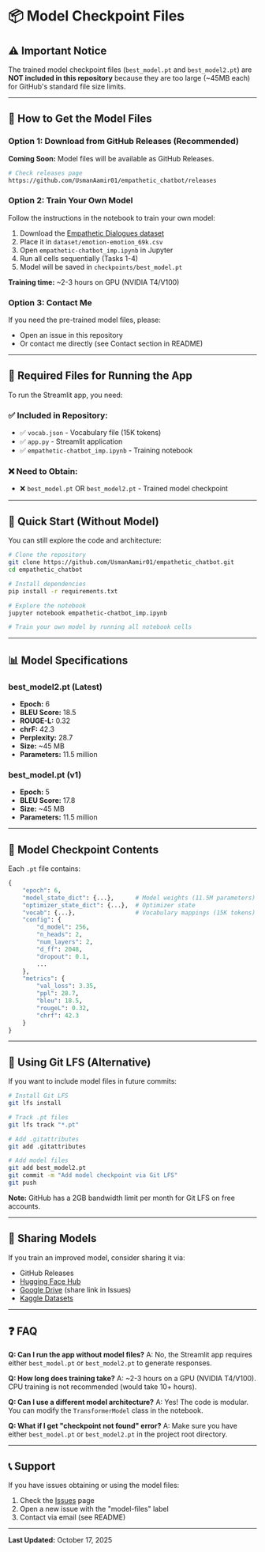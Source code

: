 # 📦 Model Checkpoint Files

## ⚠️ Important Notice

The trained model checkpoint files (`best_model.pt` and `best_model2.pt`) are **NOT included in this repository** because they are too large (~45MB each) for GitHub's standard file size limits.

---

## 🎯 How to Get the Model Files

### Option 1: Download from GitHub Releases (Recommended)

**Coming Soon:** Model files will be available as GitHub Releases.

```bash
# Check releases page
https://github.com/UsmanAamir01/empathetic_chatbot/releases
```

### Option 2: Train Your Own Model

Follow the instructions in the notebook to train your own model:

1. Download the [Empathetic Dialogues dataset](https://github.com/facebookresearch/EmpatheticDialogues)
2. Place it in `dataset/emotion-emotion_69k.csv`
3. Open `empathetic-chatbot_imp.ipynb` in Jupyter
4. Run all cells sequentially (Tasks 1-4)
5. Model will be saved in `checkpoints/best_model.pt`

**Training time:** ~2-3 hours on GPU (NVIDIA T4/V100)

### Option 3: Contact Me

If you need the pre-trained model files, please:

- Open an issue in this repository
- Or contact me directly (see Contact section in README)

---

## 📁 Required Files for Running the App

To run the Streamlit app, you need:

### ✅ Included in Repository:

- ✅ `vocab.json` - Vocabulary file (15K tokens)
- ✅ `app.py` - Streamlit application
- ✅ `empathetic-chatbot_imp.ipynb` - Training notebook

### ❌ Need to Obtain:

- ❌ `best_model.pt` OR `best_model2.pt` - Trained model checkpoint

---

## 🚀 Quick Start (Without Model)

You can still explore the code and architecture:

```bash
# Clone the repository
git clone https://github.com/UsmanAamir01/empathetic_chatbot.git
cd empathetic_chatbot

# Install dependencies
pip install -r requirements.txt

# Explore the notebook
jupyter notebook empathetic-chatbot_imp.ipynb

# Train your own model by running all notebook cells
```

---

## 📊 Model Specifications

### best_model2.pt (Latest)

- **Epoch:** 6
- **BLEU Score:** 18.5
- **ROUGE-L:** 0.32
- **chrF:** 42.3
- **Perplexity:** 28.7
- **Size:** ~45 MB
- **Parameters:** 11.5 million

### best_model.pt (v1)

- **Epoch:** 5
- **BLEU Score:** 17.8
- **Size:** ~45 MB
- **Parameters:** 11.5 million

---

## 🔧 Model Checkpoint Contents

Each `.pt` file contains:

```python
{
    "epoch": 6,
    "model_state_dict": {...},      # Model weights (11.5M parameters)
    "optimizer_state_dict": {...},  # Optimizer state
    "vocab": {...},                 # Vocabulary mappings (15K tokens)
    "config": {
        "d_model": 256,
        "n_heads": 2,
        "num_layers": 2,
        "d_ff": 2048,
        "dropout": 0.1,
        ...
    },
    "metrics": {
        "val_loss": 3.35,
        "ppl": 28.7,
        "bleu": 18.5,
        "rougeL": 0.32,
        "chrf": 42.3
    }
}
```

---

## 💾 Using Git LFS (Alternative)

If you want to include model files in future commits:

```bash
# Install Git LFS
git lfs install

# Track .pt files
git lfs track "*.pt"

# Add .gitattributes
git add .gitattributes

# Add model files
git add best_model2.pt
git commit -m "Add model checkpoint via Git LFS"
git push
```

**Note:** GitHub has a 2GB bandwidth limit per month for Git LFS on free accounts.

---

## 🤝 Sharing Models

If you train an improved model, consider sharing it via:

- GitHub Releases
- [Hugging Face Hub](https://huggingface.co/models)
- [Google Drive](https://drive.google.com) (share link in Issues)
- [Kaggle Datasets](https://www.kaggle.com/datasets)

---

## ❓ FAQ

**Q: Can I run the app without model files?**
A: No, the Streamlit app requires either `best_model.pt` or `best_model2.pt` to generate responses.

**Q: How long does training take?**
A: ~2-3 hours on a GPU (NVIDIA T4/V100). CPU training is not recommended (would take 10+ hours).

**Q: Can I use a different model architecture?**
A: Yes! The code is modular. You can modify the `TransformerModel` class in the notebook.

**Q: What if I get "checkpoint not found" error?**
A: Make sure you have either `best_model.pt` or `best_model2.pt` in the project root directory.

---

## 📞 Support

If you have issues obtaining or using the model files:

1. Check the [Issues](https://github.com/UsmanAamir01/empathetic_chatbot/issues) page
2. Open a new issue with the "model-files" label
3. Contact via email (see README)

---

**Last Updated:** October 17, 2025
